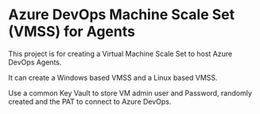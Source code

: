 # Azure DevOps Machine Scale Set (VMSS) for Agents

This project is for creating a Virtual Machine Scale Set to host Azure DevOps Agents.

It can create a Windows based VMSS and a Linux based VMSS.

Use a common Key Vault to store VM admin user and Password, randomly created and the PAT to connect to Azure DevOps.
